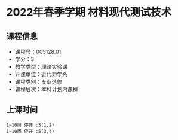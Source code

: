# 2022年春季学期 材料现代测试技术 






## 课程信息

- 课程号：005128.01
- 学分：3
- 教学类型：理论实验课
- 开课单位：近代力学系
- 课程类别：专业选修
- 课程层次：本科计划内课程

## 上课时间

```
1~10周 停开 :3(1,2)
1~10周 停开 :5(3,4)
```

